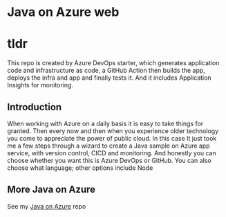 # Java on Azure web

# tldr
This repo is created by Azure DevOps starter, which generates application code and infrastructure as code, a GitHub Action then builds the app, deploys the infra and app and finally tests it. And it includes Application Insights for monitoring.

## Introduction
When working with Azure on a daily basis it is easy to take things for granted. Then every now and then when you experience older technology you come to appreciate the power of public cloud. In this case It just took me a few steps through a wizard to create a Java sample on Azure app service, with version control, CICD and monitoring. And honestly you can choose whether you want this is Azure DevOps or GitHub. You can also choose what language; other options include Node



## More Java on Azure
See my [Java on Azure](https://github.com/pdebruin/java) repo
